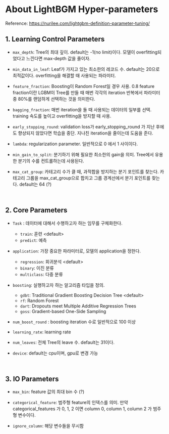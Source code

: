 # About LightBGM Hyper-parameters

Reference: https://nurilee.com/lightgbm-definition-parameter-tuning/

## 1. Learning Control Parameters

* `max_depth`: Tree의 최대 깊이. default는 -1(no limit)이다.
모델이 overfitting되었다고 느낀다면 max-depth 값을 줄이자.

* `min_data_in_leaf`: Leaf가 가지고 있는 최소한의 레코드 수. default는 20으로 최적값이다.
overfitting을 해결할 때 사용되는 파라미터.

* `feature_fraction`: Boosting이 Random Forest일 경우 사용.
0.8 feature fraction이란 LGBM이 Tree를 만들 때 매번 각각의 iteration 반복에서 파라미터 중 80%를 랜덤하게 선택하는 것을 의미한다.

* `bagging_fraction`: 매번 iteration을 돌 때 사용되는 데이터의 일부를 선택.
training 속도를 높이고 overfitting을 방지할 때 사용.

* `early_stopping_round`: validation loss가 early_stopping_round 가 지난 후에도 향상되지 않았다면 학습을 중단. 
지나친 iteration을 줄이는데 도움을 준다.

* `lambda`: regularization parameter. 일반적으로 0 에서 1 사이이다.

* `min_gain_to_split`: 분기하기 위해 필요한 최소한의 gain을 의미.
Tree에서 유용한 분기의 수를 컨트롤하는데 사용된다.

* `max_cat_group`: 카테고리 수가 클 때, 과적합을 방지하는 분기 포인트를 찾는다.
카테고리 그룹을 max_cat_group으로 합치고 그룹 경계선에서 분기 포인트를 찾는다.
default는 64 (?)

<br/>

## 2. Core Parameters

* `Task` : 데이터에 대해서 수행하고자 하는 임무를 구체화한다.
  - `train`: 훈련 \<default\>
  - `predict`: 예측

* `application`: 가장 중요한 파라미터로, 모델의 application을 정한다.
  - `regression`: 회귀분석 \<default\>
  - `binary`: 이진 분류
  - `multiclass`: 다중 분류

* `boosting`: 실행하고자 하는 알고리즘 타입을 정의.
  - `gdbt`: Traditional Gradient Boosting Decision Tree \<default\>
  - `rf`: Random Forest
  - `dart`: Dropouts meet Multiple Additive Regression Trees
  - `goss`: Gradient-based One-Side Sampling

*  `num_boost_round` : boosting iteration 수로 일반적으로 100 이상

* `learning_rate`: learning rate

* `num_leaves`: 전체 Tree의 leave 수. default는 31이다.

* `device`: default는 cpu이며, gpu로 변경 가능

<br/>

## 3. IO Parameters

* `max_bin`: feature 값의 최대 bin 수 (?)

* `categorical_feature`: 범주형 feature의 인덱스를 의미. 만약 categorical_features 가 0, 1, 2 이면 column 0, column 1, column 2 가 범주형 변수이다.

* `ignore_column`: 해당 변수들을 무시함
